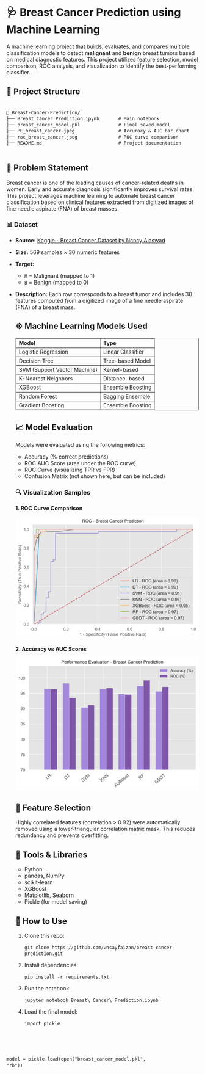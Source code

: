   <h1>🩺 Breast Cancer Prediction using Machine Learning</h1>

  <p>A machine learning project that builds, evaluates, and compares multiple classification models to detect <strong>malignant</strong> and <strong>benign</strong> breast tumors based on medical diagnostic features. This project utilizes feature selection, model comparison, ROC analysis, and visualization to identify the best-performing classifier.</p>

  <h2>📂 Project Structure</h2>
  <pre><code>
📁 Breast-Cancer-Prediction/
├── Breast Cancer Prediction.ipynb       # Main notebook
├── breast_cancer_model.pkl              # Final saved model
├── PE_breast_cancer.jpeg                # Accuracy & AUC bar chart
├── roc_breast_cancer.jpeg               # ROC curve comparison
├── README.md                            # Project documentation
  </code></pre>

  <h2>🧠 Problem Statement</h2>
  <p>Breast cancer is one of the leading causes of cancer-related deaths in women. Early and accurate diagnosis significantly improves survival rates. This project leverages machine learning to automate breast cancer classification based on clinical features extracted from digitized images of fine needle aspirate (FNA) of breast masses.</p>

  ### 📊 Dataset

- **Source:** [Kaggle - Breast Cancer Dataset by Nancy Alaswad](https://www.kaggle.com/datasets/nancyalaswad90/breast-cancer-dataset)
- **Size:** 569 samples × 30 numeric features
- **Target:**  
  - `M` = Malignant (mapped to 1)  
  - `B` = Benign (mapped to 0)
- **Description:** Each row corresponds to a breast tumor and includes 30 features computed from a digitized image of a fine needle aspirate (FNA) of a breast mass.


  <h2>⚙️ Machine Learning Models Used</h2>
  <table border="1" cellpadding="6">
    <thead>
      <tr><th>Model</th><th>Type</th></tr>
    </thead>
    <tbody>
      <tr><td>Logistic Regression</td><td>Linear Classifier</td></tr>
      <tr><td>Decision Tree</td><td>Tree-based Model</td></tr>
      <tr><td>SVM (Support Vector Machine)</td><td>Kernel-based</td></tr>
      <tr><td>K-Nearest Neighbors</td><td>Distance-based</td></tr>
      <tr><td>XGBoost</td><td>Ensemble Boosting</td></tr>
      <tr><td>Random Forest</td><td>Bagging Ensemble</td></tr>
      <tr><td>Gradient Boosting</td><td>Ensemble Boosting</td></tr>
    </tbody>
  </table>

  <h2>📈 Model Evaluation</h2>
  <p>Models were evaluated using the following metrics:</p>
  <ul>
    <li>Accuracy (% correct predictions)</li>
    <li>ROC AUC Score (area under the ROC curve)</li>
    <li>ROC Curve (visualizing TPR vs FPR)</li>
    <li>Confusion Matrix (not shown here, but can be included)</li>
  </ul>

  <h3>🔍 Visualization Samples</h3>
  <p><strong>1. ROC Curve Comparison</strong></p>
  <img src="roc_breast_cancer.jpeg" width="600" alt="ROC Curve">

  <p><strong>2. Accuracy vs AUC Scores</strong></p>
  <img src="PE_breast_cancer.jpeg" width="600" alt="Bar Chart of Accuracy and AUC">

  <h2>🧪 Feature Selection</h2>
  <p>Highly correlated features (correlation > 0.92) were automatically removed using a lower-triangular correlation matrix mask. This reduces redundancy and prevents overfitting.</p>

  <h2>🧰 Tools & Libraries</h2>
  <ul>
    <li>Python</li>
    <li>pandas, NumPy</li>
    <li>scikit-learn</li>
    <li>XGBoost</li>
    <li>Matplotlib, Seaborn</li>
    <li>Pickle (for model saving)</li>
  </ul>



  <h2>💾 How to Use</h2>
  <ol>
    <li>Clone this repo:
      <pre><code>git clone https://github.com/wasayfaizan/breast-cancer-prediction.git</code></pre>
    </li>
    <li>Install dependencies:
      <pre><code>pip install -r requirements.txt</code></pre>
    </li>
    <li>Run the notebook:
      <pre><code>jupyter notebook Breast\ Cancer\ Prediction.ipynb</code></pre>
    </li>
    <li>Load the final model:
      <pre><code>import pickle
model = pickle.load(open("breast_cancer_model.pkl", "rb"))</code></pre>
    </li>
  </ol>
</body>
</html>
